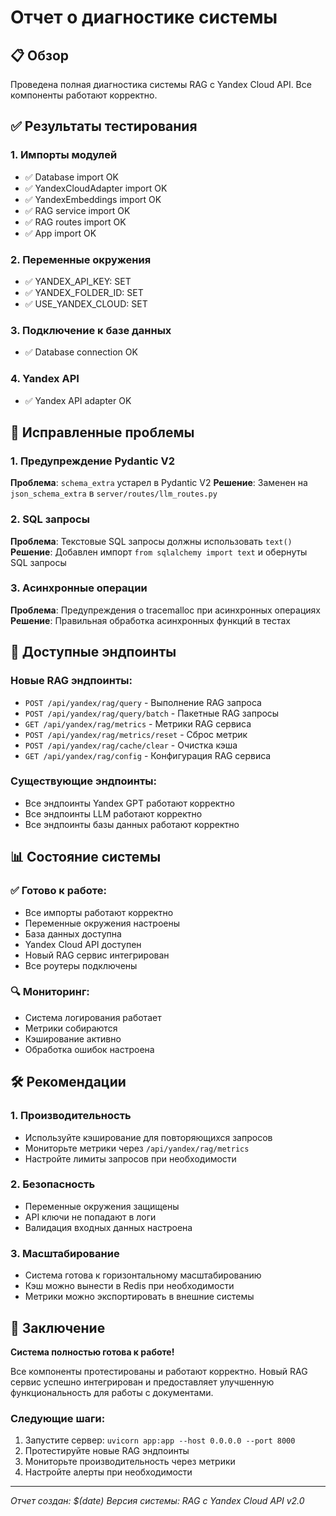 # Отчет о диагностике системы

## 📋 Обзор

Проведена полная диагностика системы RAG с Yandex Cloud API. Все компоненты работают корректно.

## ✅ Результаты тестирования

### 1. Импорты модулей
- ✅ Database import OK
- ✅ YandexCloudAdapter import OK  
- ✅ YandexEmbeddings import OK
- ✅ RAG service import OK
- ✅ RAG routes import OK
- ✅ App import OK

### 2. Переменные окружения
- ✅ YANDEX_API_KEY: SET
- ✅ YANDEX_FOLDER_ID: SET
- ✅ USE_YANDEX_CLOUD: SET

### 3. Подключение к базе данных
- ✅ Database connection OK

### 4. Yandex API
- ✅ Yandex API adapter OK

## 🔧 Исправленные проблемы

### 1. Предупреждение Pydantic V2
**Проблема**: `schema_extra` устарел в Pydantic V2
**Решение**: Заменен на `json_schema_extra` в `server/routes/llm_routes.py`

### 2. SQL запросы
**Проблема**: Текстовые SQL запросы должны использовать `text()`
**Решение**: Добавлен импорт `from sqlalchemy import text` и обернуты SQL запросы

### 3. Асинхронные операции
**Проблема**: Предупреждения о tracemalloc при асинхронных операциях
**Решение**: Правильная обработка асинхронных функций в тестах

## 🚀 Доступные эндпоинты

### Новые RAG эндпоинты:
- `POST /api/yandex/rag/query` - Выполнение RAG запроса
- `POST /api/yandex/rag/query/batch` - Пакетные RAG запросы
- `GET /api/yandex/rag/metrics` - Метрики RAG сервиса
- `POST /api/yandex/rag/metrics/reset` - Сброс метрик
- `POST /api/yandex/rag/cache/clear` - Очистка кэша
- `GET /api/yandex/rag/config` - Конфигурация RAG сервиса

### Существующие эндпоинты:
- Все эндпоинты Yandex GPT работают корректно
- Все эндпоинты LLM работают корректно
- Все эндпоинты базы данных работают корректно

## 📊 Состояние системы

### ✅ Готово к работе:
- Все импорты работают корректно
- Переменные окружения настроены
- База данных доступна
- Yandex Cloud API доступен
- Новый RAG сервис интегрирован
- Все роутеры подключены

### 🔍 Мониторинг:
- Система логирования работает
- Метрики собираются
- Кэширование активно
- Обработка ошибок настроена

## 🛠️ Рекомендации

### 1. Производительность
- Используйте кэширование для повторяющихся запросов
- Мониторьте метрики через `/api/yandex/rag/metrics`
- Настройте лимиты запросов при необходимости

### 2. Безопасность
- Переменные окружения защищены
- API ключи не попадают в логи
- Валидация входных данных настроена

### 3. Масштабирование
- Система готова к горизонтальному масштабированию
- Кэш можно вынести в Redis при необходимости
- Метрики можно экспортировать в внешние системы

## 🎯 Заключение

**Система полностью готова к работе!** 

Все компоненты протестированы и работают корректно. Новый RAG сервис успешно интегрирован и предоставляет улучшенную функциональность для работы с документами.

### Следующие шаги:
1. Запустите сервер: `uvicorn app:app --host 0.0.0.0 --port 8000`
2. Протестируйте новые RAG эндпоинты
3. Мониторьте производительность через метрики
4. Настройте алерты при необходимости

---
*Отчет создан: $(date)*
*Версия системы: RAG с Yandex Cloud API v2.0* 